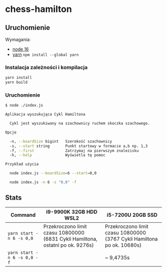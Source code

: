 # chess-hamilton

## Uruchomienie

Wymagania:
* [node 16](https://nodejs.org/en/download/)
* [yarn](https://classic.yarnpkg.com/lang/en/docs/install/#windows-stable) `npm install --global yarn`

### Instalacja zależności i kompilacja

```bash
yarn install
yarn build
```

### Uruchomienie

```bash
$ node ./index.js

Aplikacja wyszukująca Cykl Hamiltona

  Cykl jest wyszukiwany na szachownicy ruchem skoczka szachowego.

Opcje

  -n, --boardSize bigint   Szerokość szachownicy
  -s, --start string       Punkt startowy w formacie a,b np. 1,3
  -f, --first              Zatrzymaj na pierwszym znalezisku
  -h, --help               Wyświetla tę pomoc

Przykład użycia

  node index.js --boardSize=6 --start=0,0

  node index.js -n 6 -s "0,0" -f

```

## Stats

| Command                     | i9-9900K 32GB HDD WSL2                                                         | i5-7200U 20GB SSD                                                      |
|-----------------------------|--------------------------------------------------------------------------------|------------------------------------------------------------------------|
| `yarn start -n 6 -s 0,0`    | Przekroczono limit czasu 10800000 (6831 Cykli Hamiltona, ostatni po ok. 9276s) | Przekroczono limit czasu 10800000 (3767 Cykli Hamiltona po ok. 10680s) |
| `yarn start -n 6 -s 0,0 -f` |                                                                                | ~ 9,4735s                                                              |
